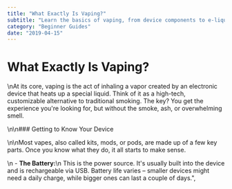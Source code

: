 ```yaml
---
title: "What Exactly Is Vaping?"
subtitle: "Learn the basics of vaping, from device components to e-liquid selection."
category: "Beginner Guides"
date: "2019-04-15"
---
```


# What Exactly Is Vaping?

\nAt its core, vaping is the act of inhaling a vapor created by an electronic device that heats up a special liquid. Think of it as a high-tech, customizable alternative to traditional smoking. The key? You get the experience you're looking for, but without the smoke, ash, or overwhelming smell.

\n\n### Getting to Know Your Device

\n\nMost vapes, also called kits, mods, or pods, are made up of a few key parts. Once you know what they do, it all starts to make sense.

\n - **The Battery:**\n This is the power source. It's usually built into the device and is rechargeable via USB. Battery life varies – smaller devices might need a daily charge, while bigger ones can last a couple of days.",
